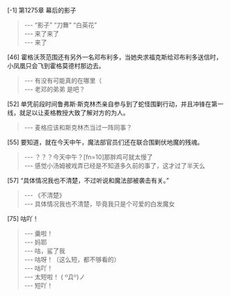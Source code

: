 
[-1] 第1275章 幕后的影子
>--- “影子”
“刀舞”
“白英花”<br>
>--- 来了来了<br>
>--- 来了<br>

[46] 霍格沃茨范围还有另外一名邓布利多，当她央求福克斯给邓布利多送信时，小凤凰只会飞到霍格莫德村那边去。
>--- 有没有可能真的在哪里（<br>
>--- 老邓的弟弟 是吧？<br>

[52] 单凭前段时间鲁弗斯·斯克林杰亲自参与到了蛇怪围剿行动，并且冲锋在第一线，就足以让麦格教授大致了解对方的为人。
>--- 麦格应该和斯克林杰当过一阵同事？<br>

[55] 要知道，就在今天中午，魔法部官员们还在联合围剿伏地魔的残魂。
>--- ？？？今天中午？[fn=10]那胖鸡可就太慢了<br>
>--- 感觉小汤姆被戏弄已经是不知道多久前的事了，这才过了半天么<br>

[57] “具体情况我也不清楚，不过听说和魔法部被袭击有关。”
>--- 《不清楚》<br>
>--- 具体情况我也不清楚，毕竟我只是个可爱的白发魔女<br>

[75] 咕吖！
>--- 羹啦！<br>
>--- 妈耶<br>
>--- 咕，鲨了我<br>
>--- 咕呀！（这么短，都不够看的）<br>
>--- 咕吖！<br>
>--- 太短啦！ ( ꒪Д꒪)ノ<br>
>--- 短吖！<br>
